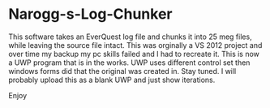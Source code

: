 # Narogg-s-Log-Chunker
This software takes an EverQuest log file and chunks it into 25 meg files, while leaving the source file intact.
This was orginally a VS 2012 project and over time my backup my pc skills failed and I had to recreate it.
This is now a UWP program that is in the works. UWP uses different control set then windows forms did that the original was created in. Stay tuned. I will probably upload this as a blank UWP and just show iterations.

Enjoy
